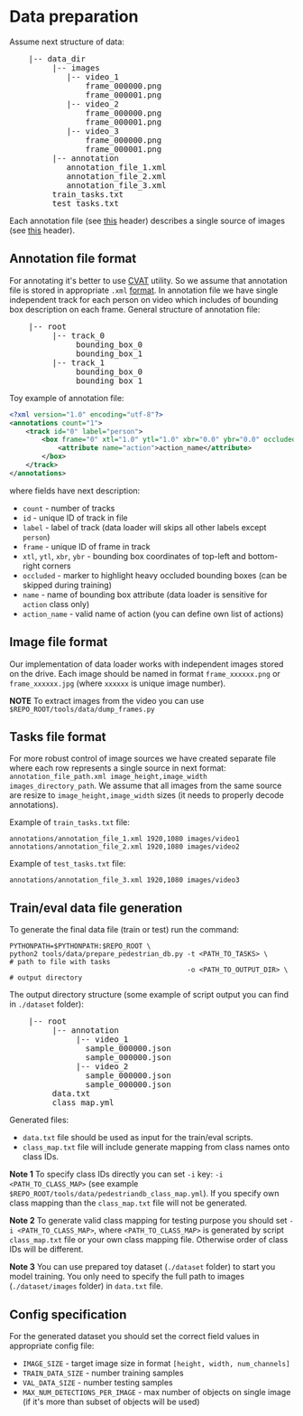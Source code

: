 # Data preparation

Assume next structure of data:
<pre>
    |-- data_dir
         |-- images
            |-- video_1
                frame_000000.png
                frame_000001.png
            |-- video_2
                frame_000000.png
                frame_000001.png
            |-- video_3
                frame_000000.png
                frame_000001.png
         |-- annotation
            annotation_file_1.xml
            annotation_file_2.xml
            annotation_file_3.xml
         train_tasks.txt
         test_tasks.txt
</pre>
Each annotation file (see [this](#annotation-file-format) header) describes a single source of images (see [this](#image-file-format) header).

## Annotation file format
For annotating it's better to use [CVAT](https://github.com/opencv/cvat) utility. So we assume that annotation file is stored in appropriate `.xml` [format](https://github.com/opencv/cvat/blob/develop/cvat/apps/documentation/xml_format.md). In annotation file we have single independent track for each person on video which includes of bounding box description on each frame. General structure of annotation file:
<pre>
    |-- root
         |-- track_0
              bounding_box_0
              bounding_box_1
         |-- track_1
              bounding_box_0
              bounding_box_1
</pre>

Toy example of annotation file:
```xml
<?xml version="1.0" encoding="utf-8"?>
<annotations count="1">
    <track id="0" label="person">
        <box frame="0" xtl="1.0" ytl="1.0" xbr="0.0" ybr="0.0" occluded="0">
            <attribute name="action">action_name</attribute>
        </box>
    </track>
</annotations>
```
where fields have next description:
 - `count` - number of tracks
 - `id` - unique ID of track in file
 - `label` - label of track (data loader will skips all other labels except `person`)
 - `frame` - unique ID of frame in track
 - `xtl`, `ytl`, `xbr`, `ybr` - bounding box coordinates of top-left and bottom-right corners
 - `occluded` - marker to highlight heavy occluded bounding boxes (can be skipped during training)
 - `name` - name of bounding box attribute (data loader is sensitive for `action` class only)
 - `action_name` - valid name of action (you can define own list of actions)

## Image file format
Our implementation of data loader works with independent images stored on the drive. Each image should be named in format `frame_xxxxxx.png` or `frame_xxxxxx.jpg` (where `xxxxxx` is unique image number).

**NOTE** To extract images from the video you can use `$REPO_ROOT/tools/data/dump_frames.py`

## Tasks file format
For more robust control of image sources we have created separate file where each row represents a single source in next format: `annotation_file_path.xml image_height,image_width images_directory_path`. We assume that all images from the same source are resize to `image_height,image_width` sizes (it needs to properly decode annotations).

Example of `train_tasks.txt` file:
```
annotations/annotation_file_1.xml 1920,1080 images/video1
annotations/annotation_file_2.xml 1920,1080 images/video2
```

Example of `test_tasks.txt` file:
```
annotations/annotation_file_3.xml 1920,1080 images/video3
```

## Train/eval data file generation
To generate the final data file (train or test) run the command:
```Shell
PYTHONPATH=$PYTHONPATH:$REPO_ROOT \
python2 tools/data/prepare_pedestrian_db.py -t <PATH_TO_TASKS> \      # path to file with tasks
                                            -o <PATH_TO_OUTPUT_DIR> \ # output directory
```

The output directory structure (some example of script output you can find in `./dataset` folder):
<pre>
    |-- root
         |-- annotation
              |-- video_1
                sample_000000.json
                sample_000000.json
              |-- video_2
                sample_000000.json
                sample_000000.json
         data.txt
         class_map.yml
</pre>

Generated files:
 - `data.txt` file should be used as input for the train/eval scripts.
 - `class_map.txt` file will include generate mapping from class names onto class IDs.

**Note 1** To specify class IDs directly you can set `-i` key: `-i <PATH_TO_CLASS_MAP>` (see example `$REPO_ROOT/tools/data/pedestriandb_class_map.yml`). If you specify own class mapping than the `class_map.txt` file will not be generated.

**Note 2** To generate valid class mapping for testing purpose you should set `-i <PATH_TO_CLASS_MAP>`, where `<PATH_TO_CLASS_MAP>` is generated by script `class_map.txt` file or your own class mapping file. Otherwise order of class IDs will be different.

**Note 3** You can use prepared toy dataset (`./dataset` folder) to start you model training. You only need to specify the full path to images (`./dataset/images` folder) in `data.txt` file.

## Config specification
For the generated dataset you should set the correct field values in appropriate config file:
 - `IMAGE_SIZE` - target image size in format `[height, width, num_channels]`
 - `TRAIN_DATA_SIZE` - number training samples
 - `VAL_DATA_SIZE` - number testing samples
 - `MAX_NUM_DETECTIONS_PER_IMAGE` - max number of objects on single image (if it's more than subset of objects will be used)
